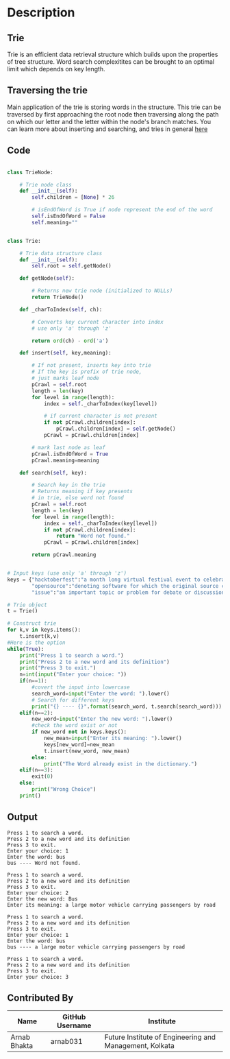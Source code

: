 # Description

## Trie
Trie is an efficient data retrieval structure which builds upon the properties of tree structure. Word search complexitites
can be brought to an optimal limit which depends on key length.

## Traversing the trie
Main application of the trie is storing words in the structure. This trie can be traversed by first approaching the root node then traversing along the path on which our 
letter and the letter within the node's branch matches. You can learn more about inserting and searching, and tries in general [here](https://www.geeksforgeeks.org/trie-insert-and-search/)

## Code
```python

class TrieNode:

    # Trie node class
    def __init__(self):
        self.children = [None] * 26

        # isEndOfWord is True if node represent the end of the word
        self.isEndOfWord = False
        self.meaning=""


class Trie:

    # Trie data structure class
    def __init__(self):
        self.root = self.getNode()

    def getNode(self):

        # Returns new trie node (initialized to NULLs)
        return TrieNode()

    def _charToIndex(self, ch):

        # Converts key current character into index
        # use only 'a' through 'z'

        return ord(ch) - ord('a')

    def insert(self, key,meaning):

        # If not present, inserts key into trie
        # If the key is prefix of trie node,
        # just marks leaf node
        pCrawl = self.root
        length = len(key)
        for level in range(length):
            index = self._charToIndex(key[level])

            # if current character is not present
            if not pCrawl.children[index]:
                pCrawl.children[index] = self.getNode()
            pCrawl = pCrawl.children[index]

        # mark last node as leaf
        pCrawl.isEndOfWord = True
        pCrawl.meaning=meaning

    def search(self, key):

        # Search key in the trie
        # Returns meaning if key presents
        # in trie, else word not found
        pCrawl = self.root
        length = len(key)
        for level in range(length):
            index = self._charToIndex(key[level])
            if not pCrawl.children[index]:
                return "Word not found."
            pCrawl = pCrawl.children[index]

        return pCrawl.meaning


# Input keys (use only 'a' through 'z')
keys = {"hacktoberfest":"a month long virtual festival event to celebrate open source contributions", "git":"a distributed version-control system for tracking changes in source code during software development",
        "opensource":"denoting software for which the original source code is made freely available and may be redistributed and modified",
        "issue":"an important topic or problem for debate or discussion","contribution":"a gift or payment to a common fund or collection"}

# Trie object
t = Trie()

# Construct trie
for k,v in keys.items():
    t.insert(k,v)
#Here is the option
while(True):
    print("Press 1 to search a word.")
    print("Press 2 to a new word and its definition")
    print("Press 3 to exit.")
    n=int(input("Enter your choice: "))
    if(n==1):
        #covert the input into lowercase
        search_word=input("Enter the word: ").lower()
        # Search for different keys
        print("{} ---- {}".format(search_word, t.search(search_word)))
    elif(n==2):
        new_word=input("Enter the new word: ").lower()
        #check the word exist or not
        if new_word not in keys.keys():
            new_mean=input("Enter its meaning: ").lower()
            keys[new_word]=new_mean
            t.insert(new_word, new_mean)
        else:
            print("The Word already exist in the dictionary.")
    elif(n==3):
        exit(0)
    else:
        print("Wrong Choice")
    print()

```
## Output

```
Press 1 to search a word.
Press 2 to a new word and its definition
Press 3 to exit.
Enter your choice: 1
Enter the word: bus
bus ---- Word not found.

Press 1 to search a word.
Press 2 to a new word and its definition
Press 3 to exit.
Enter your choice: 2
Enter the new word: Bus
Enter its meaning: a large motor vehicle carrying passengers by road

Press 1 to search a word.
Press 2 to a new word and its definition
Press 3 to exit.
Enter your choice: 1
Enter the word: bus
bus ---- a large motor vehicle carrying passengers by road

Press 1 to search a word.
Press 2 to a new word and its definition
Press 3 to exit.
Enter your choice: 3
```

## Contributed By

| Name | GitHub Username | Institute |
| --- | --- | --- |
| Arnab Bhakta | arnab031 | Future Institute of Engineering and Management, Kolkata |